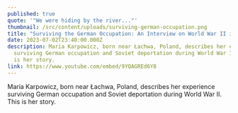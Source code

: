 ```yaml
---
published: true
quote: '"We were hiding by the river..."'
thumbnail: /src/content/uploads/surviving-german-occupation.png
title: "Surviving the German Occupation: An Interview on World War II in Poland"
date: 2023-07-02T23:40:00.000Z
description: Maria Karpowicz, born near Łachwa, Poland, describes her experience
  surviving German occupation and Soviet deportation during World War II. This
  is her story.
link: https://www.youtube.com/embed/9YQAGREd6Y8
---
```

Maria Karpowicz, born near Łachwa, Poland, describes her experience surviving German occupation and Soviet deportation during World War II. This is her story.
